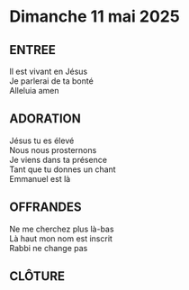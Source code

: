 # Dimanche 11 mai 2025

## ENTREE
Il est vivant en Jésus   
Je parlerai de ta bonté  
Alleluia amen  

## ADORATION
Jésus tu es élevé  
Nous nous prosternons  
Je viens dans ta présence    
Tant que tu donnes un chant    
Emmanuel est là  

## OFFRANDES
Ne me cherchez plus là-bas  
Là haut mon nom est inscrit  
Rabbi ne change pas  

## CLÔTURE
